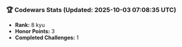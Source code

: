 ### 🏆 Codewars Stats (Updated: 2025-10-03 07:08:35 UTC)

- **Rank:** 8 kyu
- **Honor Points:** 3
- **Completed Challenges:** 1

